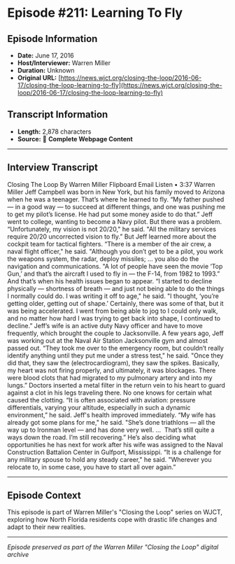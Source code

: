 # Episode #211: Learning To Fly



## Episode Information

- **Date:** June 17, 2016
- **Host/Interviewer:** Warren Miller
- **Duration:** Unknown
- **Original URL:** [https://news.wjct.org/closing-the-loop/2016-06-17/closing-the-loop-learning-to-fly](https://news.wjct.org/closing-the-loop/2016-06-17/closing-the-loop-learning-to-fly)

## Transcript Information

- **Length:** 2,878 characters
- **Source:** 📝 **Complete Webpage Content**

---

## Interview Transcript

Closing The Loop
By
Warren Miller
Flipboard
Email
Listen
•
3:37
Warren Miller
Jeff Campbell was born in New York, but his family moved to Arizona when he was a teenager.
That’s where he learned to fly.
“My father pushed — in a good way — to succeed at different things, and one was pushing me to get my pilot’s license. He had put some money aside to do that.”
Jeff went to college, wanting to become a Navy pilot. But there was a problem.
“Unfortunately, my vision is not 20/20," he said. "All the military services require 20/20 uncorrected vision to fly.”
But Jeff learned more about the cockpit team for tactical fighters.
“There is a member of the air crew, a naval flight officer," he said. "Although you don’t get to be a pilot, you work the weapons system, the radar, deploy missiles; ... you also do the navigation and communications.
"A lot of people have seen the movie ‘Top Gun,’ and that’s the aircraft I used to fly in — the F-14, from 1982 to 1993.”
And that’s when his health issues began to appear.
“I started to decline physically — shortness of breath — and just not being able to do the things I normally could do. I was writing it off to age," he said. "I thought, ‘you’re getting older, getting out of shape.’ Certainly, there was some of that, but it was being accelerated. I went from being able to jog to I could only walk, and no matter how hard I was trying to get back into shape, I continued to decline.”
Jeff’s wife is an active duty Navy officer and have to move frequently, which brought the couple to Jacksonville. A few years ago, Jeff was working out at the Naval Air Station Jacksonville gym and almost passed out.
“They took me over to the emergency room, but couldn’t really identify anything until they put me under a stress test," he said. "Once they did that, they saw the (electrocardiogram), they saw the spikes. Basically, my heart was not firing properly, and ultimately, it was blockages. There were blood clots that had migrated to my pulmonary artery and into my lungs.”
Doctors inserted a metal filter in the return vein to his heart to guard against a clot in his legs traveling there. No one knows for certain what caused the clotting.
“It is often associated with aviation: pressure differentials, varying your altitude, especially in such a dynamic environment,” he said.
Jeff's health improved immediately.
“My wife has already got some plans for me," he said. "She’s done triathlons — all the way up to Ironman level — and has done very well. ...  That’s still quite a ways down the road. I’m still recovering.”
He’s also deciding what opportunities he has next for work after his wife was assigned to the Naval Construction Battalion Center in Gulfport, Mississippi.
“It is a challenge for any military spouse to hold any steady career," he said. "Wherever you relocate to, in some case, you have to start all over again.”

---

## Episode Context

This episode is part of Warren Miller's "Closing the Loop" series on WJCT, exploring how North Florida residents cope with drastic life changes and adapt to their new realities.



---

*Episode preserved as part of the Warren Miller "Closing the Loop" digital archive*
